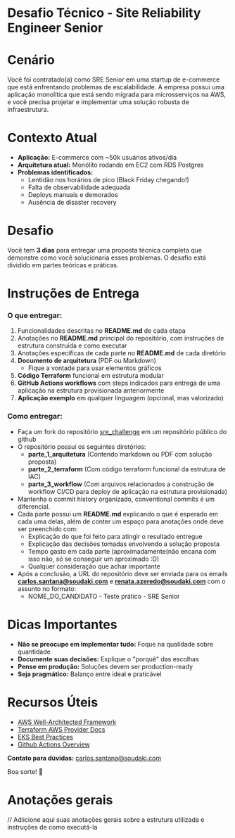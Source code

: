 # Desafio Técnico - Site Reliability Engineer Senior

# **Cenário**

Você foi contratado(a) como SRE Senior em uma startup de e-commerce que está enfrentando problemas de escalabilidade. A empresa possui uma aplicação monolítica que está sendo migrada para microsserviços na AWS, e você precisa projetar e implementar uma solução robusta de infraestrutura.

# **Contexto Atual**

- **Aplicação:** E-commerce com ~50k usuários ativos/dia
- **Arquitetura atual:** Monólito rodando em EC2 com RDS Postgres
- **Problemas identificados:** 
    - Lentidão nos horários de pico (Black Friday chegando!)
    - Falta de observabilidade adequada
    - Deploys manuais e demorados
    - Ausência de disaster recovery

# **Desafio**

Você tem **3 dias** para entregar uma proposta técnica completa que demonstre como você solucionaria esses problemas. O desafio está dividido em partes teóricas e práticas.

# **Instruções de Entrega**

### O que entregar:

1. Funcionalidades descritas no **README.md** de cada etapa
2. Anotações no **README.md** principal do repositório, com instruções de estrutura construida e como executar
3. Anotações específicas de cada parte no **README.md** de cada diretório
4. **Documento de arquitetura** (PDF ou Markdown)
    - Fique a vontade para usar elementos gráficos
5. **Código Terraform** funcional em estrutura modular
6. **GitHub Actions workflows** com steps indicados para entrega de uma aplicação na estrutura provisionada anteriormente
7. **Aplicação exemplo** em qualquer linguagem (opcional, mas valorizado)

### Como entregar:

- Faça um fork do repositório [sre_challenge](https://github.com/JOKR-Services/sre_challenge/fork) em um repositório público do github
- O repositório possui os seguintes diretórios:
    - **parte_1_arquitetura** (Contendo markdown ou PDF com solução proposta)
    - **parte_2_terraform** (Com código terraform funcional da estrutura de IAC)
    - **parte_3_workflow** (Com arquivos relacionados a construção de workflow CI/CD para deploy de aplicação na estrutura provisionada)
- Mantenha o commit history organizado, conventional commits é um diferencial.
- Cada parte possui um **README.md** explicando o que é esperado em cada uma delas, além de conter um espaço para anotações onde deve ser preenchido com:
    - Explicação do que foi feito para atingir o resultado entregue
    - Explicação das decisões tomadas envolvendo a solução proposta
    - Tempo gasto em cada parte (aproximadamente(não encana com isso não, só se conseguir um aproximado :D)
    - Qualquer consideração que achar importante
- Após a conclusão, a URL do repositório deve ser enviada para os emails **carlos.santana@soudaki.com** e **renata.azeredo@soudaki.com** com o assunto no formato:
    - NOME_DO_CANDIDATO - Teste prático - SRE Senior

# **Dicas Importantes**

- **Não se preocupe em implementar tudo:** Foque na qualidade sobre quantidade
- **Documente suas decisões:** Explique o "porquê" das escolhas
- **Pense em produção:** Soluções devem ser production-ready
- **Seja pragmático:** Balanço entre ideal e praticável

# **Recursos Úteis**

- [AWS Well-Architected Framework](https://aws.amazon.com/architecture/well-architected/)
- [Terraform AWS Provider Docs](https://registry.terraform.io/providers/hashicorp/aws/latest/docs)
- [EKS Best Practices](https://docs.aws.amazon.com/eks/latest/best-practices/introduction.html)
- [Github Actions Overview](https://docs.github.com/en/actions/about-github-actions/understanding-github-actions)

**Contato para dúvidas:** carlos.santana@soudaki.com

Boa sorte! 🚀

# Anotações gerais
// Adiicione aqui suas anotações gerais sobre a estrutura utilizada e instruções de como executá-la